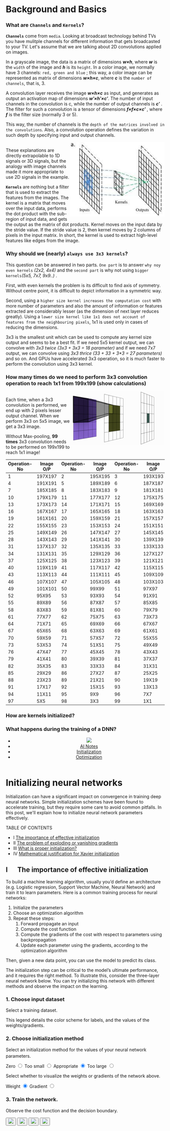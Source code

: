 # Background and Basics</br>

### What are `Channels` and `Kernels`?</br>
**`Channels`** come from `media`. Looking at broadcast technology behind TVs you have mulitple channels for different information that gets broadcasted to your TV. Let's assume that we are talking about 2D convolutions applied on images.</br>

In a grayscale image, the data is a matrix of dimensions **_w×h_**, where **_w_** is the `width` of the image and **_h_** is its `height`. In a color image, we normally have 3 channels: `red, green and blue` ; this way, a color image can be represented as matrix of dimensions **_w×h×c_**, where **_c_** is the `number of channels`, that is, 3.
    
A convolution layer receives the image **_w×h×c_** as input, and generates as output an activation map of dimensions **_w′×h′×c′_**. The number of input channels in the convolution is c, while the number of output channels is **_c′_** . The filter for such a convolution is a tensor of dimensions **_f×f×c×c′_** , where **_f_** is the filter size (normally 3 or 5).

This way, the number of channels is the `depth of the matrices involved in the convolutions`. Also, a convolution operation defines the variation in such depth by specifying input and output channels.

<img src="../scenarios/media/kernels.jpg" align="right" alt="" width="300"/> </br>
These explanations are directly extrapolable to 1D signals or 3D signals, but the analogy with image channels made it more appropriate to use 2D signals in the example.

**`Kernels`** are nothing but a filter that is used to extract the features from the images. The kernel is a matrix that moves over the input data, performs the dot product with the sub-region of input data, and gets the output as the matrix of dot products. Kernel moves on the input data by the stride value. If the stride value is 2, then kernel moves by 2 columns of pixels in the input matrix. In short, the kernel is used to extract high-level features like edges from the image.

### Why should we (nearly) `always use 3x3 kernels`?</br>
This question can be answered in two parts. `One part` is to answer `why noy even kernels` _(2x2, 4x4)_ and the `second part` is why not using `bigger kernels`_(5x5, 7x7, 9x9..)_ .

First, with even kernels the problem is its difficult to find axis of symmetry. Without centre point, it is difficult to depict information in a symmetric way.

Second, using a `higher size kernel increases the computation cost` with more number of parameters and also the amount of information or features extracted are considerably lesser (as the dimension of next layer reduces greatly). Using a `lower size kernel like 1x1 does not account of features from the neighbouring pixels`, 1x1 is used only in cases of reducing the dimensions.

3x3 is the smallest unit which can be used to compute any kernel size output and seems to be a best fit. If we need 5x5 kernel output, we can convolve with _3x3 twice (3x3 + 3x3 = 18 parameter)_ and if we need 7x7 output, we can convolve using _3x3 thrice (33 + 33 + 3*3 = 27 parameters)_ and so on. And GPUs have accelerated 3x3 operation, so it is much faster to perform the convolution using 3x3 kernel.

### How many times do we need to perform 3x3 convolution operation to reach 1x1 from 199x199 (show calculations)</br>

<img src="../scenarios/media/cnn.gif" align="right" alt="" width="300"/> </br>
Each time, when a 3x3 convolution is performed, we end up with 2 pixels lesser output channel. When we perform 3x3 on 5x5 image, we get a 3x3 image.

Without Max-pooling, **99 times** 3x3 convolution needs to be performed on 199x199 to reach 1x1 image!

|  Operation-No | Image O/P	|  Operation-No | Image O/P	|  Operation-No | Image O/P	|
|---------------|-----------|---------------|-----------|---------------|-----------|
|		1		|	197X197	|		2		|	195X195	|		3		|	193X193	|
|		4		|	191X191	|		5		|	189X189	|		6		|	187X187	|
|		7		|	185X185	|		8		|	183X183	|		9		|	181X181	|
|		10		|	179X179	|		11		|	177X177	|		12		|	175X175	|
|		13		|	173X173	|		14		|	171X171	|		15		|	169X169	|
|		16		|	167X167	|		17		|	165X165	|		18		|	163X163	|
|		19		|	161X161	|		20		|	159X159	|		21		|	157X157	|
|		22		|	155X155	|		23		|	153X153	|		24		|	151X151	|
|		25		|	149X149	|		26		|	147X147	|		27		|	145X145	|
|		28		|	143X143	|		29		|	141X141	|		30		|	139X139	|
|		31		|	137X137	|		32		|	135X135	|		33		|	133X133	|
|		34		|	131X131	|		35		|	129X129	|		36		|	127X127	|
|		37		|	125X125	|		38		|	123X123	|		39		|	121X121	|
|		40		|	119X119	|		41		|	117X117	|		42		|	115X115	|
|		43		|	113X113	|		44		|	111X111	|		45		|	109X109	|
|		46		|	107X107	|		47		|	105X105	|		48		|	103X103	|
|		49		|	101X101	|		50		|	99X99	|		51		|	97X97	|
|		52		|	95X95	|		53		|	93X93	|		54		|	91X91	|
|		55		|	89X89	|		56		|	87X87	|		57		|	85X85	|
|		58		|	83X83	|		59		|	81X81	|		60		|	79X79	|
|		61		|	77X77	|		62		|	75X75	|		63		|	73X73	|
|		64		|	71X71	|		65		|	69X69	|		66		|	67X67	|
|		67		|	65X65	|		68		|	63X63	|		69		|	61X61	|
|		70		|	59X59	|		71		|	57X57	|		72		|	55X55	|
|		73		|	53X53	|		74		|	51X51	|		75		|	49X49	|
|		76		|	47X47	|		77		|	45X45	|		78		|	43X43	|
|		79		|	41X41	|		80		|	39X39	|		81		|	37X37	|
|		82		|	35X35	|		83		|	33X33	|		84		|	31X31	|
|		85		|	29X29	|		86		|	27X27	|		87		|	25X25	|
|		88		|	23X23	|		89		|	21X21	|		90		|	19X19	|
|		91		|	17X17	|		92		|	15X15	|		93		|	13X13	|
|		94		|	11X11	|		95		|	9X9	    |		96		|	7X7	    |
|		97		|	5X5	    |		98		|	3X3	    |		99		|	1X1	    |


### How are kernels initialized?</br>

### What happens during the training of a DNN?</br>
<html>
<head>
<meta charset="utf-8">
<meta http-equiv="X-UA-Compatible" content="IE=edge">
<meta name="viewport" content="width=device-width, initial-scale=1">
<meta name="author" content="Jingru Guo">
<link rel="canonical" href="https://www.deeplearning.ai/ai-notes/initialization/" />
<title>Initializing neural networks - deeplearning.ai</title>
<meta property="og:title" content="AI Notes: Initializing neural networks - deeplearning.ai" />
<meta property="og:type" content="article" />
<meta property="og:url" content="https://www.deeplearning.ai/ai-notes/initialization/" />
<meta property="og:image" content="https://www.deeplearning.ai/ai-notes/assets/images/layout/ai-notes-og-image.png" />
<meta property="og:site_name" content="deeplearning.ai" />
<meta property="og:description" content="AI Notes: Initializing neural networks - deeplearning.ai" />

<link rel="stylesheet" href="https://use.fontawesome.com/releases/v5.5.0/css/all.css" integrity="sha384-B4dIYHKNBt8Bc12p+WXckhzcICo0wtJAoU8YZTY5qE0Id1GSseTk6S+L3BlXeVIU" crossorigin="anonymous">
<style id="" media="all">/* hebrew */
@font-face {
  font-family: 'Assistant';
  font-style: normal;
  font-weight: 300;
  src: url(/fonts.gstatic.com/s/assistant/v7/2sDPZGJYnIjSi6H75xkZZE1I0yCmYzzQtrhnIGSV35Gu.woff2) format('woff2');
  unicode-range: U+0590-05FF, U+20AA, U+25CC, U+FB1D-FB4F;
}
/* latin-ext */
@font-face {
  font-family: 'Assistant';
  font-style: normal;
  font-weight: 300;
  src: url(/fonts.gstatic.com/s/assistant/v7/2sDPZGJYnIjSi6H75xkZZE1I0yCmYzzQtrhnIGiV35Gu.woff2) format('woff2');
  unicode-range: U+0100-024F, U+0259, U+1E00-1EFF, U+2020, U+20A0-20AB, U+20AD-20CF, U+2113, U+2C60-2C7F, U+A720-A7FF;
}
/* latin */
@font-face {
  font-family: 'Assistant';
  font-style: normal;
  font-weight: 300;
  src: url(/fonts.gstatic.com/s/assistant/v7/2sDPZGJYnIjSi6H75xkZZE1I0yCmYzzQtrhnIGaV3w.woff2) format('woff2');
  unicode-range: U+0000-00FF, U+0131, U+0152-0153, U+02BB-02BC, U+02C6, U+02DA, U+02DC, U+2000-206F, U+2074, U+20AC, U+2122, U+2191, U+2193, U+2212, U+2215, U+FEFF, U+FFFD;
}
/* hebrew */
@font-face {
  font-family: 'Assistant';
  font-style: normal;
  font-weight: 400;
  src: url(/fonts.gstatic.com/s/assistant/v7/2sDPZGJYnIjSi6H75xkZZE1I0yCmYzzQtuZnIGSV35Gu.woff2) format('woff2');
  unicode-range: U+0590-05FF, U+20AA, U+25CC, U+FB1D-FB4F;
}
/* latin-ext */
@font-face {
  font-family: 'Assistant';
  font-style: normal;
  font-weight: 400;
  src: url(/fonts.gstatic.com/s/assistant/v7/2sDPZGJYnIjSi6H75xkZZE1I0yCmYzzQtuZnIGiV35Gu.woff2) format('woff2');
  unicode-range: U+0100-024F, U+0259, U+1E00-1EFF, U+2020, U+20A0-20AB, U+20AD-20CF, U+2113, U+2C60-2C7F, U+A720-A7FF;
}
/* latin */
@font-face {
  font-family: 'Assistant';
  font-style: normal;
  font-weight: 400;
  src: url(/fonts.gstatic.com/s/assistant/v7/2sDPZGJYnIjSi6H75xkZZE1I0yCmYzzQtuZnIGaV3w.woff2) format('woff2');
  unicode-range: U+0000-00FF, U+0131, U+0152-0153, U+02BB-02BC, U+02C6, U+02DA, U+02DC, U+2000-206F, U+2074, U+20AC, U+2122, U+2191, U+2193, U+2212, U+2215, U+FEFF, U+FFFD;
}
/* hebrew */
@font-face {
  font-family: 'Assistant';
  font-style: normal;
  font-weight: 600;
  src: url(/fonts.gstatic.com/s/assistant/v7/2sDPZGJYnIjSi6H75xkZZE1I0yCmYzzQtjhgIGSV35Gu.woff2) format('woff2');
  unicode-range: U+0590-05FF, U+20AA, U+25CC, U+FB1D-FB4F;
}
/* latin-ext */
@font-face {
  font-family: 'Assistant';
  font-style: normal;
  font-weight: 600;
  src: url(/fonts.gstatic.com/s/assistant/v7/2sDPZGJYnIjSi6H75xkZZE1I0yCmYzzQtjhgIGiV35Gu.woff2) format('woff2');
  unicode-range: U+0100-024F, U+0259, U+1E00-1EFF, U+2020, U+20A0-20AB, U+20AD-20CF, U+2113, U+2C60-2C7F, U+A720-A7FF;
}
/* latin */
@font-face {
  font-family: 'Assistant';
  font-style: normal;
  font-weight: 600;
  src: url(/fonts.gstatic.com/s/assistant/v7/2sDPZGJYnIjSi6H75xkZZE1I0yCmYzzQtjhgIGaV3w.woff2) format('woff2');
  unicode-range: U+0000-00FF, U+0131, U+0152-0153, U+02BB-02BC, U+02C6, U+02DA, U+02DC, U+2000-206F, U+2074, U+20AC, U+2122, U+2191, U+2193, U+2212, U+2215, U+FEFF, U+FFFD;
}
/* hebrew */
@font-face {
  font-family: 'Assistant';
  font-style: normal;
  font-weight: 700;
  src: url(/fonts.gstatic.com/s/assistant/v7/2sDPZGJYnIjSi6H75xkZZE1I0yCmYzzQtgFgIGSV35Gu.woff2) format('woff2');
  unicode-range: U+0590-05FF, U+20AA, U+25CC, U+FB1D-FB4F;
}
/* latin-ext */
@font-face {
  font-family: 'Assistant';
  font-style: normal;
  font-weight: 700;
  src: url(/fonts.gstatic.com/s/assistant/v7/2sDPZGJYnIjSi6H75xkZZE1I0yCmYzzQtgFgIGiV35Gu.woff2) format('woff2');
  unicode-range: U+0100-024F, U+0259, U+1E00-1EFF, U+2020, U+20A0-20AB, U+20AD-20CF, U+2113, U+2C60-2C7F, U+A720-A7FF;
}
/* latin */
@font-face {
  font-family: 'Assistant';
  font-style: normal;
  font-weight: 700;
  src: url(/fonts.gstatic.com/s/assistant/v7/2sDPZGJYnIjSi6H75xkZZE1I0yCmYzzQtgFgIGaV3w.woff2) format('woff2');
  unicode-range: U+0000-00FF, U+0131, U+0152-0153, U+02BB-02BC, U+02C6, U+02DA, U+02DC, U+2000-206F, U+2074, U+20AC, U+2122, U+2191, U+2193, U+2212, U+2215, U+FEFF, U+FFFD;
}
</style>

<script src="https://ajax.googleapis.com/ajax/libs/jquery/1.11.0/jquery.min.js" type="da8b9b91809b182b01d95155-text/javascript"></script>

<link rel="shortcut icon" type="image/png" href="/ai-notes/assets/images/layout/favicon.png" />

<link rel="stylesheet" href="/ai-notes/assets/css/template.css">

<link rel="stylesheet" href="/ai-notes/assets/css/article.css">

<script src="https://d3js.org/d3.v5.min.js" type="da8b9b91809b182b01d95155-text/javascript"></script>

<script src="https://cdn.jsdelivr.net/npm/@tensorflow/tfjs@0.13.3/dist/tf.min.js" type="da8b9b91809b182b01d95155-text/javascript"></script>

<link rel="stylesheet" href="https://cdn.jsdelivr.net/npm/katex@0.9.0/dist/katex.min.css" integrity="sha384-TEMocfGvRuD1rIAacqrknm5BQZ7W7uWitoih+jMNFXQIbNl16bO8OZmylH/Vi/Ei" crossorigin="anonymous">
<script src="https://cdn.jsdelivr.net/npm/katex@0.9.0/dist/katex.min.js" integrity="sha384-jmxIlussZWB7qCuB+PgKG1uLjjxbVVIayPJwi6cG6Zb4YKq0JIw+OMnkkEC7kYCq" crossorigin="anonymous" type="da8b9b91809b182b01d95155-text/javascript"></script>
<script defer src="https://cdn.jsdelivr.net/npm/katex@0.10.2/dist/contrib/auto-render.min.js" integrity="sha384-kWPLUVMOks5AQFrykwIup5lo0m3iMkkHrD0uJ4H5cjeGihAutqP0yW0J6dpFiVkI" crossorigin="anonymous" onload="renderMathInElement(document.body, {delimiters: [
            {left: '$$', right: '$$', display: true},
            {left: '$', right: '$', display: false}
    ]});" type="da8b9b91809b182b01d95155-text/javascript">
</script>

<script src="/ai-notes/assets/js/TweenMax.min.js" type="da8b9b91809b182b01d95155-text/javascript"></script>
<script src="/ai-notes/assets/js/Draggable.min.js" type="da8b9b91809b182b01d95155-text/javascript"></script>
<script src="/ai-notes/assets/js/DrawSVGPlugin.min.js" type="da8b9b91809b182b01d95155-text/javascript"></script>
<script src="/ai-notes/assets/js/MorphSVGPlugin.min.js" type="da8b9b91809b182b01d95155-text/javascript"></script>
<script src="/ai-notes/assets/js/ThrowPropsPlugin.min.js" type="da8b9b91809b182b01d95155-text/javascript"></script>
<script src="/ai-notes/assets/js/snap.svg-min.js" type="da8b9b91809b182b01d95155-text/javascript"></script>

<script src="/ai-notes/assets/js/cppn.js" type="da8b9b91809b182b01d95155-text/javascript"></script>
<script src="/ai-notes/assets/js/d3.tip.js" type="da8b9b91809b182b01d95155-text/javascript"></script>
<script src="/ai-notes/assets/js/tool.js" type="da8b9b91809b182b01d95155-text/javascript"></script>
<script src="https://d3js.org/d3-contour.v1.min.js" type="da8b9b91809b182b01d95155-text/javascript"></script>
<script src="https://d3js.org/d3-scale-chromatic.v1.min.js" type="da8b9b91809b182b01d95155-text/javascript"></script>
<script src="https://cdnjs.cloudflare.com/ajax/libs/d3-legend/2.25.6/d3-legend.min.js" type="da8b9b91809b182b01d95155-text/javascript"></script>

<link rel="stylesheet" href="https://cdnjs.cloudflare.com/ajax/libs/highlight.js/9.13.1/styles/monokai-sublime.min.css">
<script src="https://cdnjs.cloudflare.com/ajax/libs/highlight.js/9.13.1/highlight.min.js" type="da8b9b91809b182b01d95155-text/javascript"></script>
<script type="da8b9b91809b182b01d95155-text/javascript">hljs.initHighlightingOnLoad();</script>

<script type="da8b9b91809b182b01d95155-text/javascript">
	!function(){var analytics=window.analytics=window.analytics||[];if(!analytics.initialize)if(analytics.invoked)window.console&&console.error&&console.error("Segment snippet included twice.");else{analytics.invoked=!0;analytics.methods=["trackSubmit","trackClick","trackLink","trackForm","pageview","identify","reset","group","track","ready","alias","debug","page","once","off","on","addSourceMiddleware","addIntegrationMiddleware","setAnonymousId","addDestinationMiddleware"];analytics.factory=function(e){return function(){var t=Array.prototype.slice.call(arguments);t.unshift(e);analytics.push(t);return analytics}};for(var e=0;e<analytics.methods.length;e++){var key=analytics.methods[e];analytics[key]=analytics.factory(key)}analytics.load=function(key,e){var t=document.createElement("script");t.type="text/javascript";t.async=!0;t.src="https://cdn.segment.com/analytics.js/v1/" + key + "/analytics.min.js";var n=document.getElementsByTagName("script")[0];n.parentNode.insertBefore(t,n);analytics._loadOptions=e};analytics._writeKey="ekoKjfMX6Le883YzBbThlr5Kpf4RnCdA";analytics.SNIPPET_VERSION="4.13.2";
	analytics.load("ekoKjfMX6Le883YzBbThlr5Kpf4RnCdA");
	analytics.page();
	}}();
  </script>
<script async src='/cdn-cgi/bm/cv/669835187/api.js'></script></head>
<body>
<header class="header">
<div class="header-wrapper">
<ul>
<li>
<a href="/">
<img src="/ai-notes/assets/images/layout/deeplearning.png">
</a>
</li>
<li> <a href="/ai-notes/" class="backToBlog">AI Notes</a></li>
<li class="header-nav-article"><a href="/ai-notes/initialization">Initialization</a></li>
<li class="header-nav-article"><a href="/ai-notes/optimization">Optimization</a></li>
</ul>
</div>
</header>
<div class="main">
<div class="container article-banner">
<div class="article-banner-content" id="vis-background">
<div id="cppn-overlay"></div>
</div>
<div>
<a class="cppn-control-toggle">
<div class="cppn-control">
<i class="fas fa-sliders-h"></i>
</div>
</a>
<div class="cppn-control" style="display: none">
<a class="cppn-control-toggle fa fa-times"></a>
<p>Network Depth:</p>
<label class="radio-container">
Shallow
<input type="radio" name="depth" value="3" checked />
<span class="checkmark"></span>
</label>
<label class="radio-container">
Deep
<input type="radio" name="depth" value="4" />
<span class="checkmark"></span>
</label>
<p>Layer Complexity:</p>
<label class="radio-container">
Simple
<input type="radio" name="complexity" value="20" checked />
<span class="checkmark"></span>
</label>
<label class="radio-container">
Complex
<input type="radio" name="complexity" value="25" />
<span class="checkmark"></span>
</label>
<p>Nonlinearity:</p>
<select id="activation" class="select-containter">
<option value="sin" selected>Sine</option>
<option value="cos">Cosine</option>
<option value="tanh">Tanh</option>
<option value="linear">Linear</option>
<option value="step">Step</option>
<option value="relu">Relu</option>
<option value="leakyRelu">Leaky Relu</option>
</select>
</div>
</div>
<script type="da8b9b91809b182b01d95155-text/javascript">

    $(".cppn-control-toggle").click(function() {
      $(".cppn-control").toggle();
    })

    var c1 = "255 139 34".split(" "),
        c2 = "255 87 87".split(" ");
        c3 = "255 31 103".split(" ");

    var cppn = cppnSetup([c1, c2, c3]),
        layers = 3,
        unit = 20
        activation = "sin";

    $("input[name='depth']").on("change", function () {
      layers = parseInt($(this).val());
      cppn.update(architecture(layers, unit), activation)
    });

    $("input[name='complexity']").on("change", function () {
      unit = parseInt($(this).val());
      cppn.update(architecture(layers, unit), activation)
    });

    $("#activation").on("change", function() {
      activation = $(this).val();
      cppn.update(architecture(layers, unit), activation)
    });


    function architecture(layers, units) {
      var arr = [5];
      for (var i = 0; i < layers; i++) {
        arr.push(units);
      }
      arr.push(3);
      return arr;
    }
</script>
<div class="banner-title">
<h1>Initializing neural networks</h1>
<p>Initialization can have a significant impact on convergence in training deep neural networks. Simple initialization schemes have been found to accelerate training, but they require some care to avoid common pitfalls. In this post, we'll explain how to initialize neural network parameters effectively.</p>
</div>
</div>
<div class="tableOfContent">
<p>TABLE OF CONTENTS</p>
<ul id="toc">
<li><span> I </span> <a href="#I">The importance of effective initialization</a></li>
<li><span> II </span> <a href="#II">The problem of exploding or vanishing gradients</a></li>
<li><span> III </span> <a href="#III">What is proper initialization?</a></li>
<li><span> IV </span> <a href="#IV">Mathematical justification for Xavier initialization</a></li>
</ul>
</div>
<section class="article-content">
<h1 id="I">I   The importance of effective initialization</h1>
<p>To build a machine learning algorithm, usually you’d define an architecture (e.g. Logistic regression, Support Vector Machine, Neural Network) and train it to learn parameters. Here is a common training process for neural networks:</p>
<ol>
<li>Initialize the parameters</li>
<li>Choose an <span class="sidenote">optimization algorithm</span></li>
<li>Repeat these steps:
<ol>
<li>Forward propagate an input</li>
<li>Compute the cost function</li>
<li>Compute the gradients of the cost with respect to parameters using backpropagation</li>
<li>Update each parameter using the gradients, according to the optimization algorithm</li>
</ol>
</li>
</ol>
<p>Then, given a new data point, you can use the model to predict its class.</p>
<p>The initialization step can be critical to the model’s ultimate performance, and it requires the right method. To illustrate this, consider the three-layer neural network below. You can try initializing this network with different methods and observe the impact on the learning.</p>
<div class="visualization hide-backToTop" id="playground">
<div class="visualization-column-1">
<h3>1. Choose input dataset</h3>
<p>Select a training dataset.</p>
<div id="playground_dataset"></div>
<p>This legend details the color scheme for labels, and the values of the weights/gradients.</p>
<div id="playground_legend"></div>
</div>
<div class="visualization-column-2">
<h3>2. Choose initialization method</h3>
<p>Select an initialization method for the values of your neural network parameters<sup class="footnote"></sup>.</p>
<label class="radio-container">Zero
<input type="radio" value="0" name="playground_init" />
<span class="checkmark"></span>
</label>
<label class="radio-container">Too small
<input type="radio" value="0.01" name="playground_init" />
<span class="checkmark"></span>
</label>
<label class="radio-container">Appropriate
<input type="radio" value="1" name="playground_init" checked="" />
<span class="checkmark"></span>
</label>
<label class="radio-container">Too large
<input type="radio" value="100" name="playground_init" />
<span class="checkmark"></span>
</label>
<div id="playground_network"></div>
<p>Select whether to visualize the weights or gradients of the network above.</p>
<label class="radio-container">Weight
<input type="radio" value="weight" name="playground_link" checked="" />
<span class="checkmark"></span>
</label>
<label class="radio-container">Gradient
 <input type="radio" value="gradient" name="playground_link" />
<span class="checkmark"></span>
</label>
</div>
<div class="visualization-column-1" style="min-height: 530px;">
<h3>3. Train the network.</h3>
<p>Observe the cost function and the decision boundary.</p>
<button class="button-transport" id="playground_reset" title="reset"><img src="../assets/images/layout/reset.png" /></button>
<button class="button-transport inactive" id="playground_start" title="start"><img src="../assets/images/layout/play.png" /></button>
<button class="button-transport hidden" id="playground_stop" title="stop"><img src="../assets/images/layout/pause.png" /></button>
<button class="button-transport inactive" id="playground_step" title="step"><img src="../assets/images/layout/fastforward.png" /></button>
<div class="line-break-sm"></div>
<div id="playground_loss"></div>
<div class="line-break-sm"></div>
<div id="playground_pred"></div>
</div>
</div>
<p>What do you notice about the gradients and weights when the initialization method is zero?</p>
<blockquote>
<p>Initializing all the weights with zeros leads the neurons to learn the same features during training.</p>
</blockquote>
<p>In fact, any constant initialization scheme will perform very poorly. Consider a <span class="sidenote">neural network</span> with two hidden units, and assume we initialize all the biases to 0 and the weights with some constant $\alpha$. If we forward propagate an input $(x_1,x_2)$ in this network, the output of both hidden units will be $relu(\alpha x_1 + \alpha x_2)$. Thus, both hidden units will have identical influence on the cost, which will lead to identical gradients. Thus, both neurons will evolve symmetrically throughout training, effectively preventing different neurons from learning different things.</p>
<p>What do you notice about the cost plot when you initialize weights with values too small or too large?</p>
<blockquote>
<p>Despite breaking the symmetry, initializing the weights with values (i) too small or (ii) too large leads respectively to (i) slow learning or (ii) divergence.</p>
</blockquote>
<p>Choosing proper values for initialization is necessary for efficient training. We will investigate this further in the next section.</p>
<h1 id="II">II   The problem of exploding or vanishing gradients</h1>
<p>Consider this 9-layer neural network.</p>
<p><img src="../assets/images/article/initialization/9layer.png" alt="9 layer" title="9 layer" /></p>
<p>At every iteration of the optimization loop (forward, cost, backward, update), we observe that backpropagated gradients are either amplified or minimized as you move from the output layer towards the input layer. This result makes sense if you consider the following example.</p>
<p>Assume all the activation functions are linear (identity function). Then the output activation is:</p>
<div class="kdmath">$$
\hat{y} = a^{[L]} = W^{[L]}W^{[L-1]}W^{[L-2]}\dots W^{[3]}W^{[2]}W^{[1]}x
$$</div>
<p>where $L=10$ and $W^{[1]},W^{[2]},\dots,W^{[L-1]}$ are all matrices of size $(2,2)$ because layers $[1]$ to $[L-1]$ have 2 neurons and receive 2 inputs. With this in mind, and for illustrative purposes, if we assume $W^{[1]} = W^{[2]} = \dots = W^{[L-1]} = W$ the output prediction is $\hat{y} = W^{[L]}W^{L-1}x$ (where $W^{L-1}$ takes the matrix $W$ to the power of $L-1$, while $W^{[L]}$ denotes the $L^{th}$ matrix).</p>
<p>What would be the outcome of initialization values that were too small, too large or appropriate?</p>
<h3 id="case-1-a-too-large-initialization-leads-to-exploding-gradients">Case 1: A too-large initialization leads to exploding gradients</h3>
<p>Consider the case where every weight is initialized slightly larger than the identity matrix.</p>
<div class="kdmath">$$
W^{[1]} = W^{[2]} = \dots = W^{[L-1]}=\begin{bmatrix}1.5 & 0 \\ 0 & 1.5\end{bmatrix}
$$</div>
<p>This simplifies to $\hat{y} = W^{[L]}1.5^{L-1}x$, and the values of $a^{[l]}$ increase exponentially with $l$. When these activations are used in backward propagation, this leads to the exploding gradient problem. That is, the gradients of the cost with the respect to the parameters are too big. This leads the cost to oscillate around its minimum value.</p>
<h3 id="case-2-a-too-small-initialization-leads-to-vanishing-gradients">Case 2: A too-small initialization leads to vanishing gradients</h3>
<p>Similarly, consider the case where every weight is initialized slightly smaller than the identity matrix.</p>
<div class="kdmath">$$
W^{[1]} = W^{[2]} = \dots = W^{[L-1]}=\begin{bmatrix}0.5 & 0 \\ 0 & 0.5\end{bmatrix}
$$</div>
<p>This simplifies to $\hat{y} = W^{[L]}0.5^{L-1}x$, and the values of the activation $a^{[l]}$ decrease exponentially with $l$. When these activations are used in backward propagation, this leads to the vanishing gradient problem. The gradients of the cost with respect to the parameters are too small, leading to convergence of the cost before it has reached the minimum value.</p>
<p>All in all, initializing weights with inappropriate values will lead to divergence or a slow-down in the training of your neural network. Although we illustrated the exploding/vanishing gradient problem with simple symmetrical weight matrices, the observation generalizes to any initialization values that are too small or too large.</p>
<h1 id="III">III   How to find appropriate initialization values</h1>
<p>To prevent the gradients of the network’s activations from vanishing or exploding, we will stick to the following rules of thumb:</p>
<ol>
<li>The <span class="sidenote">mean</span> of the activations should be zero.</li>
<li>The <span class="sidenote">variance</span> of the activations should stay the same across every layer.</li>
</ol>
<p>Under these two assumptions, the backpropagated gradient signal should not be multiplied by values too small or too large in any layer. It should travel to the input layer without exploding or vanishing.</p>
<p>More concretely, consider a <span class="sidenote">layer $l$</span>. Its forward propagation is:</p>
<div class="kdmath">$$
\begin{aligned}a^{[l-1]} &= g^{[l-1]}(z^{[l-1]})\\ z^{[l]} &= W^{[l]}a^{[l-1]} + b^{[l]}\\ a^{[l]} &= g^{[l]}(z^{[l]})\end{aligned}
$$</div>
<p>We would like the following to hold<sup class="footnote"></sup>:</p>
<div class="kdmath">$$
\begin{aligned}E[a^{[l-1]}] &= E[a^{[l]}]\\ Var(a^{[l-1]}) &= Var(a^{[l]})\end{aligned}
$$</div>
<p>Ensuring zero-mean and maintaining the value of the variance of the input of every layer guarantees no exploding/vanishing signal, as we’ll explain in a moment. This method applies both to the forward propagation (for activations) and backward propagation (for gradients of the cost with respect to activations). The recommended initialization is Xavier initialization (or one of its derived methods), for every layer $l$:</p>
<div class="kdmath">$$
\begin{aligned}W^{[l]} &\sim \mathcal{N}(\mu=0,\sigma^2 = \frac{1}{n^{[l-1]}})\\ b^{[l]} &= 0\end{aligned}
$$</div>
<p>In other words, all the weights of layer $l$ are picked randomly from a <span class="sidenote">normal distribution</span> with mean $\mu = 0$ and variance $\sigma^2 = \frac{1}{n^{[l-1]}}$ where $n^{[l-1]}$ is the number of neuron in layer $l-1$. Biases are initialized with zeros.</p>
<p>The visualization below illustrates the influence of the Xavier initialization on each layer’s activations for a five-layer fully-connected neural network.</p>
<div class="visualization hide-backToTop" id="mnist">
<div class="visualization-column-1">
<h3>1. Load your dataset</h3>
<p>Load 10,000 handwritten digits images (<a href="http://yann.lecun.com/exdb/mnist/">MNIST</a>).</p>
<button class="button emphasized" id="mnist_load">
Load MNIST (<span id="percent">0%</span>)
</button>
</div>
<div class="visualization-column-2">
<h3>2. Select an initialization method</h3>
<p>Among the below distributions, select the one to use to initialize your parameters<sup class="footnote"></sup>.</p>
<label class="radio-container">Zero
<input type="radio" value="zero" name="mnist_init" />
<span class="checkmark"></span>
</label>
<label class="radio-container">Uniform
<input type="radio" value="uniform" name="mnist_init" />
<span class="checkmark"></span>
</label>
<label class="radio-container">Xavier
<input type="radio" value="xe" name="mnist_init" checked="" />
<span class="checkmark"></span>
</label>
<label class="radio-container">Standard Normal
<input type="radio" value="normal" name="mnist_init" />
<span class="checkmark"></span>
</label>
</div>
<div class="visualization-column-1">
<h3>3. Train the network and observe</h3>
<p>The grid below refers to the input images, <span class="correct bold">Blue</span> squares represent correctly classified images. <span class="incorrect bold">Red</span> squares represent misclassified images.</p>
<button class="button-transport" id="mnist_reset"><img src="../assets/images/layout/reset.png" /></button>
<button class="button-transport inactive" id="mnist_start"><img src="../assets/images/layout/play.png" /></button>
<button class="button-transport hidden" id="mnist_stop"><img src="../assets/images/layout/pause.png" /></button>
<button class="button-transport inactive" id="mnist_step"><img src="../assets/images/layout/fastforward.png" /></button>
</div>
<div class="visualization-column-1">
<p>Input batch of 100 images</p>
<div id="mnist_input"></div>
<label class="viz">
Batch: <span id="batch">0</span> </label>
<label>
Epoch: <span id="epoch">0</span>
</label>
</div>
<div class="visualization-column-2">
<div id="mnist_network"></div>
</div>
<div class="visualization-column-1">
<p>Output predictions of 100 images</p>
<div id="mnist_output"></div>
<label class="viz">
Misclassified: <span id="accuracy">0/100</span>
</label>
<label>
Cost: <span id="cost">0.00</span>
</label>
</div>
<div class="visualization-column-full">
<img src="../assets/images/article/initialization/img4.png" class="viz-full-img" />
</div>
</div>
<p>You can find the theory behind this visualization in <a href="http://proceedings.mlr.press/v9/glorot10a/glorot10a.pdf?hc_location=ufi">Glorot et al. (2010)</a>. The next section presents the mathematical justification for Xavier initialization and explains more precisely why it is an effective initialization.</p>
<h1 id="IV">IV   Justification for Xavier initialization</h1>
<p>In this section, we will show that Xavier Initialization<sup class="footnote"></sup> keeps the variance the same across every layer. We will assume that our layer’s activations are normally distributed around zero. Sometimes it helps to understand the mathematical justification to grasp the concept, but you can understand the fundamental idea without the math.</p>
<p>Let’s work on the <span class="sidenote">layer $l$</span> described in part (III) and assume the activation function is <span class="sidenote">$tanh$</span>. The forward propagation is:</p>
<div class="kdmath">$$
\begin{aligned} z^{[l]} &= W^{[l]}a^{[l-1]} + b^{[l]} \\ a^{[l]} &= tanh(z^{[l]}) \end{aligned}
$$</div>
<p>The goal is to derive a relationship between $Var(a^{[l-1]})$ and $Var(a^{[l]})$. We will then understand how we should initialize our weights such that: $Var(a^{[l-1]}) = Var(a^{[l]})$.</p>
<p>Assume we initialized our network with appropriate values and the input is normalized. Early on in the training, we are in the <span class="sidenote">linear regime</span> of $tanh$. Values are small enough and thus $tanh(z^{[l]})\approx z^{[l]}$,<sup class="footnote"></sup> meaning that:</p>
<div class="kdmath">$$
Var(a^{[l]}) = Var(z^{[l]})
$$</div>
<p>Moreover, $z^{[l]} = W^{[l]}a^{[l-1]} + b^{[l]} = vector(z_1^{[l]},z_2^{[l]},\dots,z_{n^{[l]}}^{[l]})$ where $z_k^{[l]} = \sum_{j=1}^{n^{[l-1]}}w_{kj}^{[l]}a_j^{[l-1]} + b_k^{[l]}$. For simplicity, let’s assume that $b^{[l]} = 0$ (it will end up being true given the choice of initialization we will choose). Thus, looking <span class="sidenote">element-wise</span> at the previous equation $Var(a^{[l-1]}) = Var(a^{[l]})$ now gives:</p>
<div class="kdmath">$$
Var(a_k^{[l]}) = Var(z_k^{[l]}) = Var(\sum_{j=1}^{n^{[l-1]}}w_{kj}^{[l]}a_j^{[l-1]})
$$</div>
<p>A common math trick is to extract the summation outside the variance. To do this, we must make the following three <span class="sidenote">assumptions</span><sup class="footnote"></sup>:</p>
<ol>
<li>Weights are independent and identically distributed</li>
<li>Inputs are independent and identically distributed</li>
<li>Weights and inputs are mutually independent</li>
</ol>
<p>Thus, now we have:</p>
<div class="kdmath">$$
Var(a_k^{[l]}) = Var(z_k^{[l]}) = Var(\sum_{j=1}^{n^{[l-1]}}w_{kj}^{[l]}a_j^{[l-1]}) = \sum_{j=1}^{n^{[l-1]}}Var(w_{kj}^{[l]}a_j^{[l-1]})
$$</div>
<p>Another common math trick is to convert the variance of a product into a product of variances. Here is the <span class="sidenote">formula</span> for it:</p>
<div class="kdmath">$$
Var(XY) = E[X]^2Var(Y) + Var(X)E[Y]^2 + Var(X)Var(Y)
$$</div>
<p>Using this formula with $X = w_{kj}^{[l]}$ and $Y = a_j^{[l-1]}$, we get:</p>
<div class="kdmath">$$
Var(w_{kj}^{[l]}a_j^{[l-1]}) = E[w_{kj}^{[l]}]^2Var(a_j^{[l-1]}) + Var(w_{kj}^{[l]})E[a_j^{[l-1]}]^2 + Var(w_{kj}^{[l]})Var(a_j^{[l-1]})
$$</div>
<p>We’re almost done! The first assumption leads to $E[w_{kj}^{[l]}]^2 = 0$ and the second assumption leads to $E[a_j^{[l-1]}]^2 = 0$ because weights are initialized with zero mean, and inputs are normalized. Thus:</p>
<div class="kdmath">$$
Var(z_k^{[l]}) = \sum_{j=1}^{n^{[l-1]}}Var(w_{kj}^{[l]})Var(a_j^{[l-1]}) = \sum_{j=1}^{n^{[l-1]}}Var(W^{[l]})Var(a^{[l-1]}) = n^{[l-1]}Var(W^{[l]})Var(a^{[l-1]})
$$</div>
<p>The equality above results from our first assumption stating that:</p>
<div class="kdmath">$$
Var(w_{kj}^{[l]}) = Var(w_{11}^{[l]}) = Var(w_{12}^{[l]})=\dots = Var(W^{[l]})
$$</div>
<p>Similarly the second assumption leads to:</p>
<div class="kdmath">$$
Var(a_j^{[l-1]}) = Var(a_1^{[l-1]}) = Var(a_2^{[l-1]})=\dots = Var(a^{[l-1]})
$$</div>
<p>With the same idea:</p>
<div class="kdmath">$$
Var(z^{[l]}) = Var(z_k^{[l]})
$$</div>
<p>Wrapping up everything, we have:</p>
<div class="kdmath">$$
Var(a^{[l]}) = n^{[l-1]}Var(W^{[l]})Var(a^{[l-1]})
$$</div>
<p>Voilà! If we want the variance to stay the same across layers ($Var(a^{[l]}) = Var(a^{[l-1]})$), we need $Var(W^{[l]}) = \frac{1}{n^{[l-1]}}$. This justifies the choice of variance for Xavier initialization.</p>
<p>Notice that in the previous steps we did not choose a specific layer $l$. Thus, we have shown that this expression holds for every layer of our network. Let $L$ be the output layer of our network. Using this expression at every layer, we can link the output layer’s variance to the input layer’s variance:</p>
<div class="kdmath">$$
\begin{aligned} Var(a^{[L]}) &= n^{[L-1]}Var(W^{[L]})Var(a^{[L-1]}) \\ &= n^{[L-1]}Var(W^{[L]})n^{[L-2]}Var(W^{[L-1]})Var(a^{[L-2]})\\ &=\dots\\ &= \left[\prod_{l=1}^L n^{[l-1]}Var(W^{[l]})\right]Var(x)\end{aligned}
$$</div>
<p>Depending on how we initialize our weights, the relationship between the variance of our output and input will vary dramatically. Notice the following three cases.</p>
<div class="kdmath">$$
n^{[l-1]}Var(W^{[l]}) \begin{cases} < 1 &\implies \text{Vanishing Signal}\\ = 1 & \implies Var(a^{[L]}) = Var(x)\\ > 1 & \implies \text{Exploding Signal}\end{cases}
$$</div>
<p>Thus, in order to avoid the vanishing or exploding of the forward propagated signal, we must set $n^{[l-1]}Var(W^{[l]}) = 1$ by initializing $Var(W^{[l]}) = \frac{1}{n^{[l-1]}}$.</p>
<p>Throughout the justification, we worked on activations computed during the forward propagation. The same result can be derived for the backpropagated gradients. Doing so, you will see that in order to avoid the vanishing or exploding gradient problem, we must set $n^{[l]}Var(W^{[l]}) = 1$ by initializing $Var(W^{[l]}) = \frac{1}{n^{[l]}}$.</p>
<h1 id="conclusion">Conclusion</h1>
<p>In practice, Machine Learning Engineers using Xavier initialization would either initialize the weights as $\mathcal{N}(0,\frac{1}{n^{[l-1]}})$ or as $\mathcal{N}(0,\frac{2}{n^{[l-1]} + n^{[l]}})$. The variance term of the latter distribution is the harmonic mean of $\frac{1}{n^{[l-1]}}$ and $\frac{1}{n^{[l]}}$.</p>
<p>This is a theoretical justification for Xavier initialization. Xavier initialization works with tanh activations. Myriad other initialization methods exist. If you are using ReLU, for example, a common initialization is He initialization (<a href="https://arxiv.org/pdf/1502.01852.pdf">He et al., Delving Deep into Rectifiers</a>), in which the weights are initialized by multiplying by 2 the variance of the Xavier initialization. While the justification for this initialization is slightly more complicated, it follows the same thought process as the one for tanh.</p>
<div class="column-6-8 column-align margin cta">
<p><strong>Learn more about how to effectively initialize parameters in</strong><br /><strong>Course 2 of the Deep Learning Specialization</strong></p>
<p><a target="_blank" href="https://bit.ly/2VMCWcR" class="button-transport">Enroll now</a></p>
</div>
<div class="sidenote-body">
<p class="caption">Examples include Adam, Momentum, RMSProp, Stochastic and Batch Gradient Descent methods.</p>
</div>
<div class="sidenote-body">
<p class="caption">A neural network with two hidden relu units and a sigmoid output unit.</p>
</div>
<div class="sidenote-body">
<p class="caption">Mean is a measure of the center or expectation of a random variable.</p>
</div>
<div class="sidenote-body">
<p class="caption">Variance is a measure of how much a random variable is spread around its mean. In deep learning, the random variable could be the data, the prediction, the weights, the activations, etc.</p>
</div>
<div class="sidenote-body">
<p class="caption"><img src='../assets/images/article/initialization/layerl.png'> $a^{[l-1]}$ represents the input to layer $l$ and $a^{[l]}$ represents the output. $g^{[l]}$ is the activation function of layer $l$. $n^{[l]}$ is the number of neuron in layer $l$.</p>
</div>
<div class="sidenote-body">
<p class="caption"><img src='../assets/images/article/initialization/normal.png'> Values generated from a normal distribution $\mathcal{N}(\mu,\sigma^2)$ are symmetric around the mean $\mu$.</p>
</div>
<div class="sidenote-body">
<p class="caption"><img src='../assets/images/article/initialization/layerl.png'> $a^{[l-1]}$ represents the input to layer $l$ and $a^{[l]}$ represents the output.</p>
</div>
<div class="sidenote-body">
<p class="caption">$tanh$ is a non-linear function defined as $tanh(x) = \frac{1 - e^{-2x}}{1 + e^{-2x}}$.</p>
</div>
<div class="sidenote-body">
<p class="caption">Important properties of $tanh$ are its parity ($tanh(-x) = -tanh(x)$) and its linearity around 0 ($tanh'(0) = 1$).</p>
</div>
<div class="sidenote-body">
<p class="caption">The variance of the vector is the same as the variance of any of its entries, because all its entries are drawn independently and identically from the same distribution (i.i.d.).</p>
</div>
<div class="sidenote-body">
<p class="caption">These assumptions are not always true, but they are necessary to approach the problem theoretically at this point.</p>
</div>
<div class="sidenote-body">
<p class="caption">This is only true for independent random variables.</p>
</div>
</section>
</div>
<div class="foot-note">
<div class="foot-note-header">
<h4 class="reference">Authors</h4>
</div>
<div class="foot-note-content">
<ol class="reference ">
<li><a href="https://twitter.com/kiankatan">Kian Katanforoosh</a> - Written content and structure.</li>
<li><a href="http://daniel-kunin.com">Daniel Kunin</a> - Visualizations (created using <a href="https://d3js.org/">D3.js</a> and <a href="https://js.tensorflow.org/">TensorFlow.js</a>).</li>
</ol>
</div>
<div class="foot-note-header">
<h4 class="reference">Acknowledgments</h4>
</div>
<div class="foot-note-content">
<ol class="reference">
<li>The template for the article was designed by <a href="https://www.jingru-guo.com/">Jingru Guo</a> and inspired by <a href="https://distill.pub/">Distill</a>.</li>
<li>The first visualization adapted code from Mike Bostock's <a href="https://bl.ocks.org/mbostock/f48ff9c1af4d637c9a518727f5fdfef5">visualization</a> of the Goldstein-Price function.</li>
<li>The banner visualization adapted code from deeplearn.js's implementation of a <a href="https://en.wikipedia.org/wiki/Compositional_pattern-producing_network">CPPN</a>.</li>
</ol>
</div>
<div class="foot-note-header">
<h4 class="reference">Footnotes</h4>
</div>
<div class="foot-note-content">
<ol class="reference" id="fn">
<li class="footnote-body"><span>All bias parameters are initialized to zero and weight parameters are drawn from a normal distribution with zero mean and selected variance.</span></li>
<li class="footnote-body"><span>Under the hypothesis that all entries of the weight matrix $W^{[l]}$ are picked from the same distribution, $Var(w_{11}) = Var(w_{12}) = \dots = Var(w_{n^{[l]}n^{[l-1]}})$. Thus, $Var(W^{[l]})$ indicates the variance of any entry of $W^{[l]}$ (they're all the same!). Similarly, we will denote $Var(x)$ (resp. $Var(a^{[l]})$) the variance of any entry of $x$ (resp. $a^{[l]}$). It is a fair approximation to consider that every pixel of a "real-world image" $x$ is distributed according to the same distribution.</span></li>
<li class="footnote-body"><span>All bias parameters are initialized to zero and weight parameters are drawn from either "Zero" distribution ($w_{ij} = 0$), "Uniform" distribution ($w_{ij} \sim U(\frac{-1}{\sqrt{n^{[l-1]}}},\frac{1}{\sqrt{n^{[l-1]}}})$), "Xavier" distribution ($w_{ij} \sim N(0,\frac{1}{\sqrt{n^{[l-1]}}})$), or "Standard Normal" distribution ($w_{ij} \sim N(0,1)$).</span></li>
<li class="footnote-body"><span>Concretely it means we pick every weight randomly and independently from a normal distribution centered in $\mu = 0$ and with variance $\sigma^2 = \frac{1}{n^{[l-1]}}$.</span></li>
<li class="footnote-body"><span>We assume that $W^{[l]}$ is initialized with small values and $b^{[l]}$ is initialized with zeros. Hence, $Z^{[l]} = W^{[l]}A^{[l-1]} + b^{[l]}$ is small and we are in the linear regime of $tanh$. Remember the slope of $tanh$ around zero is one, thus $tanh(Z^{[l]}) \approx Z^{[l]}$.</span></li>
<li class="footnote-body"><span>The first assumption will end up being true given our initialization scheme (we pick weights randomly according to a normal distribution centered at zero). The second assumption is not always true. For instance in images, inputs are pixel values, and pixel values in the same region are highly correlated with each other. On average, it’s more likely that a green pixel is surrounded by green pixels than by any other pixel color, because this pixel might be representing a grass field, or a green object. Although it’s not always true, we assume that inputs are distributed identically (let’s say from a normal distribution centered at zero.) The third assumption is generally true at initialization, given that our initialization scheme makes our weights independent and identically distributed (i.i.d.).</span></li>
</ol>
</div>
<div class="foot-note-header">
<h4 class="reference">Reference</h4>
</div>
<div class="foot-note-content">
<p class="reference">To reference this article in an academic context, please cite this work as:</p>
<p class="citation">Katanforoosh & Kunin, "Initializing neural networks", deeplearning.ai, 2019.</p>
</div>
</div>
<div class="footer-generic hide-backToTop">
<div class="container">
<p class="footer-note">
© Deeplearning.ai 2021</br>
<a href="/privacy/">PRIVACY POLICY</a> <a href="/terms-of-use/">TERMS OF USE</a>
</p>
</div>
</div>
<div class="backToTop">
<p>↑ Back to top</p>
</div>
<link rel="stylesheet" href="/ai-notes/assets/css/article/initialization/playground.css">
<link rel="stylesheet" href="/ai-notes/assets/css/article/initialization/mnist.css">
<script src="/ai-notes/assets/js/article/initialization/playground/data.js" type="da8b9b91809b182b01d95155-text/javascript"></script>
<script src="/ai-notes/assets/js/article/initialization/playground/nn.js" type="da8b9b91809b182b01d95155-text/javascript"></script>
<script src="/ai-notes/assets/js/article/initialization/playground/viz.js" type="da8b9b91809b182b01d95155-text/javascript"></script>
<script src="/ai-notes/assets/js/article/initialization/mnist/nn.js" type="da8b9b91809b182b01d95155-text/javascript"></script>
<script src="/ai-notes/assets/js/article/initialization/mnist/zip/zip.js" type="da8b9b91809b182b01d95155-text/javascript"></script>
<script src="/ai-notes/assets/js/article/initialization/mnist/zip/zip-ext.js" type="da8b9b91809b182b01d95155-text/javascript"></script>
<script src="/ai-notes/assets/js/article/initialization/mnist/data.js" type="da8b9b91809b182b01d95155-text/javascript"></script>
<script src="/ai-notes/assets/js/article/initialization/mnist/viz.js" type="da8b9b91809b182b01d95155-text/javascript"></script>
<script src="https://ajax.cloudflare.com/cdn-cgi/scripts/7d0fa10a/cloudflare-static/rocket-loader.min.js" data-cf-settings="da8b9b91809b182b01d95155-|49" defer=""></script><script type="text/javascript">(function(){window['__CF$cv$params']={r:'6587860d8dbcdcc2',m:'4cc4031177199faccb8ea41e50834fda7e245dd8-1622540879-1800-AYyb3Zl9rvVBjSxB1DENiJWp+E8h6x5vhljchsTxj6GCXGHbvkeyR3lB/fsGLvJvbOqNqKohsRSa8nNcGKoivHrRt2G0Zxzj4lj50KOY5jEOCgDd7vs4lzciJ69yuh/yga/j6Ww8+ImwAs6Nz4XyPQo=',s:[0xd60ad15ec1,0xffaf7c16eb],}})();</script><script defer src="https://static.cloudflareinsights.com/beacon.min.js" data-cf-beacon='{"rayId":"6587860d8dbcdcc2","token":"4c1c83ca2dd644dea02182b686a741bd","version":"2021.5.2","si":10}'></script>
</body>
</html>